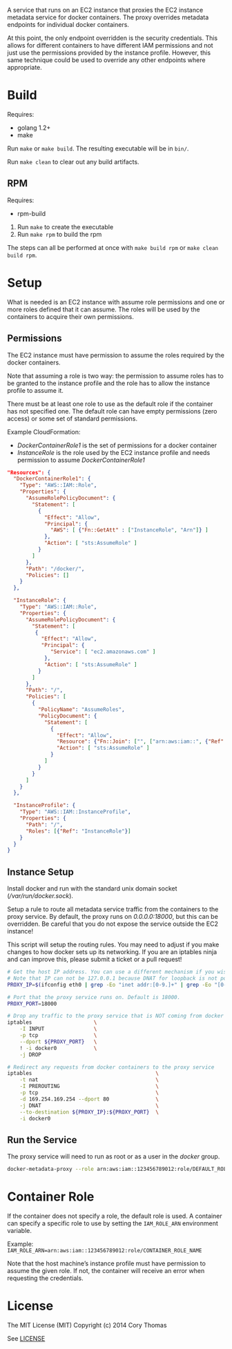 A service that runs on an EC2 instance that proxies the EC2 instance metadata service
for docker containers. The proxy overrides metadata endpoints for individual docker
containers.

At this point, the only endpoint overridden is the security credentials. This allows
for different containers to have different IAM permissions and not just use the permissions
provided by the instance profile. However, this same technique could be used to override
any other endpoints where appropriate.

# Build

Requires:

* golang 1.2+
* make

Run `make` or `make build`. The resulting executable will be in `bin/`.

Run `make clean` to clear out any build artifacts.

## RPM

Requires:

* rpm-build

1. Run `make` to create the executable
2. Run `make rpm` to build the rpm

The steps can all be performed at once with `make build rpm` or `make clean build rpm`.

# Setup

What is needed is an EC2 instance with assume role permissions and one or more roles defined
that it can assume. The roles will be used by the containers to acquire their own permissions.

## Permissions

The EC2 instance must have permission to assume the roles required by the docker containers.

Note that assuming a role is two way: the permission to assume roles has to be granted to the
instance profile and the role has to allow the instance profile to assume it.

There must be at least one role to use as the default role if the container has not specified
one. The default role can have empty permissions (zero access) or some set of standard
permissions.

Example CloudFormation:

* _DockerContainerRole1_ is the set of permissions for a docker container
* _InstanceRole_ is the role used by the EC2 instance profile and needs permission to assume _DockerContainerRole1_

```json
"Resources": {
  "DockerContainerRole1": {
    "Type": "AWS::IAM::Role",
    "Properties": {
      "AssumeRolePolicyDocument": {
        "Statement": [
          {
            "Effect": "Allow",
            "Principal": {
              "AWS": [ {"Fn::GetAtt" : ["InstanceRole", "Arn"]} ]
            },
            "Action": [ "sts:AssumeRole" ]
          }
        ]
      },
      "Path": "/docker/",
      "Policies": []
    }
  },

  "InstanceRole": {
    "Type": "AWS::IAM::Role",
    "Properties": {
      "AssumeRolePolicyDocument": {
        "Statement": [
         {
           "Effect": "Allow",
           "Principal": {
              "Service": [ "ec2.amazonaws.com" ]
            },
            "Action": [ "sts:AssumeRole" ]
          }
        ]
      },
      "Path": "/",
      "Policies": [
        {
          "PolicyName": "AssumeRoles",
          "PolicyDocument": {
            "Statement": [
              {
                "Effect": "Allow",
                "Resource": {"Fn::Join": ["", ["arn:aws:iam::", {"Ref": "AWS::AccountId"}, ":role/docker/*"]]},
                "Action": [ "sts:AssumeRole" ]
              }
            ]
          }
        }
      ]
    }
  },

  "InstanceProfile": {
    "Type": "AWS::IAM::InstanceProfile",
    "Properties": {
      "Path": "/",
      "Roles": [{"Ref": "InstanceRole"}]
    }
  }
}
```

## Instance Setup

Install docker and run with the standard unix domain socket (_/var/run/docker.sock_).

Setup a rule to route all metadata service traffic from the containers
to the proxy service. By default, the proxy runs on _0.0.0.0:18000_, but this can
be overridden. Be careful that you do not expose the service outside the EC2 instance!

This script will setup the routing rules. You may need to adjust if you make changes
to how docker sets up its networking. If you are an iptables ninja and can improve this,
please submit a ticket or a pull request!

```bash
# Get the host IP address. You can use a different mechanism if you wish.
# Note that IP can not be 127.0.0.1 because DNAT for loopback is not possible.
PROXY_IP=$(ifconfig eth0 | grep -Eo "inet addr:[0-9.]+" | grep -Eo "[0-9.]+")

# Port that the proxy service runs on. Default is 18000.
PROXY_PORT=18000

# Drop any traffic to the proxy service that is NOT coming from docker containers
iptables                    \
    -I INPUT                \
    -p tcp                  \
    --dport ${PROXY_PORT}   \
    ! -i docker0            \
    -j DROP

# Redirect any requests from docker containers to the proxy service
iptables                                        \
    -t nat                                      \
    -I PREROUTING                               \
    -p tcp                                      \
    -d 169.254.169.254 --dport 80               \
    -j DNAT                                     \
    --to-destination ${PROXY_IP}:${PROXY_PORT}  \
    -i docker0
```

## Run the Service

The proxy service will need to run as root or as a user in the _docker_ group.

```bash
docker-metadata-proxy --role arn:aws:iam::123456789012:role/DEFAULT_ROLE_NAME
```

# Container Role

If the container does not specify a role, the default role is used. A container can specify
a specific role to use by setting the `IAM_ROLE_ARN` environment variable.

Example: `IAM_ROLE_ARN=arn:aws:iam::123456789012:role/CONTAINER_ROLE_NAME`

Note that the host machine’s instance profile must have permission to assume the given role.
If not, the container will receive an error when requesting the credentials.

# License

The MIT License (MIT)
Copyright (c) 2014 Cory Thomas

See [LICENSE](LICENSE)

